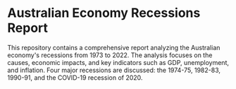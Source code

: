 # Australian Economy Recessions Report
This repository contains a comprehensive report analyzing the Australian economy's recessions from 1973 to 2022. The analysis focuses on the causes, economic impacts, and key indicators such as GDP, unemployment, and inflation. Four major recessions are discussed: the 1974-75, 1982-83, 1990-91, and the COVID-19 recession of 2020.
